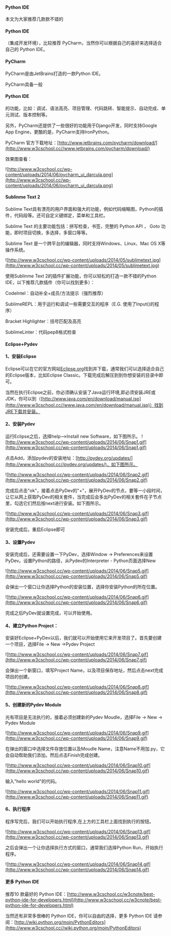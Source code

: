  
#### Python IDE
 本文为大家推荐几款款不错的

#### Python IDE

（集成开发环境），比较推荐 PyCharm，当然你可以根据自己的喜好来选择适合自己的 Python IDE。 

 

#### PyCharm
  PyCharm是由JetBrains打造的一款Python IDE。

 PyCharm具备一般 

#### Python IDE

 的功能，比如：调试、语法高亮、项目管理、代码跳转、智能提示、自动完成、单元测试、版本控制等。

  另外，PyCharm还提供了一些很好的功能用于Django开发，同时支持Google App Engine，更酷的是，PyCharm支持IronPython。 

  PyCharm 官方下载地址：[http://www.jetbrains.com/pycharm/download/](http://www.w3cschool.cc//www.jetbrains.com/pycharm/download/) 


效果图查看： 

 ![http://www.w3cschool.cc/wp-content/uploads/2014/06/pycharm_ui_darcula.png](http://www.w3cschool.cc/wp-content/uploads/2014/06/pycharm_ui_darcula.png)

#### Sublinme Text 2
 Sublime Text具有漂亮的用户界面和强大的功能，例如代码缩略图，Python的插件，代码段等。还可自定义键绑定，菜单和工具栏。

 Sublime Text 的主要功能包括：拼写检查，书签，完整的 Python API ， Goto 功能，即时项目切换，多选择，多窗口等等。 


Sublime Text 是一个跨平台的编辑器，同时支持Windows、Linux、Mac OS X等操作系统。 

 ![http://www.w3cschool.cc/wp-content/uploads/2014/05/sublimetext.jpg](http://www.w3cschool.cc/wp-content/uploads/2014/05/sublimetext.jpg)

 使用Sublinme Text 2的插件扩展功能，你可以轻松的打造一款不错的Python IDE，以下推荐几款插件（你可以找到更多）：

 
 CodeIntel：自动补全+成员/方法提示（强烈推荐）

 SublimeREPL：用于运行和调试一些需要交互的程序（E.G. 使用了Input()的程序）

 Bracket Highlighter：括号匹配及高亮

 SublimeLinter：代码pep8格式检查




#### Eclipse+Pydev
 
#### 1、安装Eclipse
  Eclipse可以在它的官方网站[Eclipse.org](http://www.w3cschool.cc//eclipse.org/)找到并下载，通常我们可以选择适合自己的Eclipse版本，比如Eclipse Classic。下载完成后解压到到你想安装的目录中即可。 


 当然在执行Eclipse之前，你必须确认安装了Java运行环境,即必须安装JRE或JDK，你可以到（[http://www.java.com/en/download/manual.jsp](http://www.w3cschool.cc//www.java.com/en/download/manual.jsp)）找到JRE下载并安装。

 
#### 2、安装Pydev
 运行Eclipse之后，选择help-->Install new Software，如下图所示。 ![http://www.w3cschool.cc/wp-content/uploads/2014/06/Snap1.gif](http://www.w3cschool.cc/wp-content/uploads/2014/06/Snap1.gif)

 点击Add，添加pydev的安装地址：[http://pydev.org/updates/](http://www.w3cschool.cc//pydev.org/updates/)，如下图所示。

 ![http://www.w3cschool.cc/wp-content/uploads/2014/06/Snap2.gif](http://www.w3cschool.cc/wp-content/uploads/2014/06/Snap2.gif)

 完成后点击"ok"，接着点击PyDev的"+"，展开PyDev的节点，要等一小段时间，让它从网上获取PyDev的相关套件，当完成后会多出PyDev的相关套件在子节点里，勾选它们然后按next进行安装。如下图所示。

 ![http://www.w3cschool.cc/wp-content/uploads/2014/06/Snap3.gif](http://www.w3cschool.cc/wp-content/uploads/2014/06/Snap3.gif)

 安装完成后，重启Eclipse即可

 
#### 3、设置Pydev

 安装完成后，还需要设置一下PyDev，选择Window -> Preferences来设置PyDev。设置Python的路径，从Pydev的Interpreter - Python页面选择New

 ![http://www.w3cschool.cc/wp-content/uploads/2014/06/Snap5.gif](http://www.w3cschool.cc/wp-content/uploads/2014/06/Snap5.gif)

 会弹出一个窗口让你选择Python的安装位置，选择你安装Python的所在位置。

 ![http://www.w3cschool.cc/wp-content/uploads/2014/06/Snap6.gif](http://www.w3cschool.cc/wp-content/uploads/2014/06/Snap6.gif)

 完成之后PyDev就设置完成，可以开始使用。

 
#### 4、建立Python Project：

 安装好Eclipse+PyDev以后，我们就可以开始使用它来开发项目了。首先要创建一个项目，选择File -> New ->Pydev Project

 ![http://www.w3cschool.cc/wp-content/uploads/2014/06/Snap7.gif](http://www.w3cschool.cc/wp-content/uploads/2014/06/Snap7.gif)

 会弹出一个新窗口，填写Project Name，以及项目保存地址，然后点击next完成项目的创建。

 ![http://www.w3cschool.cc/wp-content/uploads/2014/06/Snap8.gif](http://www.w3cschool.cc/wp-content/uploads/2014/06/Snap8.gif)

 
#### 5、创建新的Pydev Module

 光有项目是无法执行的，接着必须创建新的Pydev Moudle，选择File -> New -> Pydev Module

 ![http://www.w3cschool.cc/wp-content/uploads/2014/06/Snap9.gif](http://www.w3cschool.cc/wp-content/uploads/2014/06/Snap9.gif)

 在弹出的窗口中选择文件存放位置以及Moudle Name，注意Name不用加.py，它会自动帮助我们添加。然后点击Finish完成创建。

 ![http://www.w3cschool.cc/wp-content/uploads/2014/06/Snap10.gif](http://www.w3cschool.cc/wp-content/uploads/2014/06/Snap10.gif)

 输入"hello world"的代码。

 ![http://www.w3cschool.cc/wp-content/uploads/2014/06/Snap11.gif](http://www.w3cschool.cc/wp-content/uploads/2014/06/Snap11.gif)

 
#### 6、执行程序

 程序写完后，我们可以开始执行程序,在上方的工具栏上面找到执行的按钮。

 ![http://www.w3cschool.cc/wp-content/uploads/2014/06/Snap13.gif](http://www.w3cschool.cc/wp-content/uploads/2014/06/Snap13.gif)

 之后会弹出一个让你选择执行方式的窗口，通常我们选择Python Run，开始执行程序。

 ![http://www.w3cschool.cc/wp-content/uploads/2014/06/Snap14.gif](http://www.w3cschool.cc/wp-content/uploads/2014/06/Snap14.gif)

 

#### 更多 Python IDE
 推荐10 款最好的 Python IDE：[http://www.w3cschool.cc/w3cnote/best-python-ide-for-developers.html](http://www.w3cschool.cc/w3cnote/best-python-ide-for-developers.html)

 当然还有非常多很棒的 Python IDE，你可以自由的选择，更多 Python IDE 请参阅：[http://wiki.python.org/moin/PythonEditors](http://www.w3cschool.cc//wiki.python.org/moin/PythonEditors)

 

